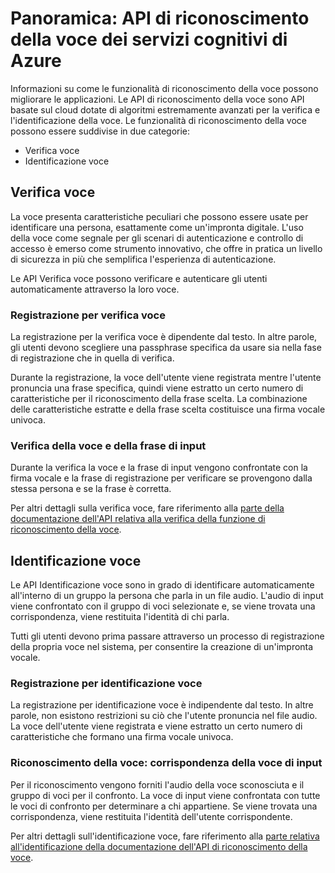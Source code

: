 <properties
   pageTitle="Panoramica: API di riconoscimento della voce dei servizi cognitivi | Microsoft Azure"
   description="Informazioni su come il riconoscimento della voce possa migliorare le applicazioni. Le API di riconoscimento della voce usano algoritmi avanzatiper la verifica e l'identificazione degli utenti."
   services="cognitive-services"
   documentationCenter="na"
   authors="cjgronlund"
   manager="paulettem"
   editor="cjgronlund"/>

<tags
   ms.service="cognitive-services"
   ms.devlang="na"
   ms.topic="article"
   ms.tgt_pltfrm="na"
   ms.workload="na"
   ms.date="05/02/2016"
   ms.author="cgronlun"/>

# Panoramica: API di riconoscimento della voce dei servizi cognitivi di Azure

Informazioni su come le funzionalità di riconoscimento della voce possono migliorare le applicazioni. Le API di riconoscimento della voce sono API basate sul cloud dotate di algoritmi estremamente avanzati per la verifica e l'identificazione della voce. Le funzionalità di riconoscimento della voce possono essere suddivise in due categorie:

  * Verifica voce
  * Identificazione voce

## Verifica voce

La voce presenta caratteristiche peculiari che possono essere usate per identificare una persona, esattamente come un'impronta digitale. L'uso della voce come segnale per gli scenari di autenticazione e controllo di accesso è emerso come strumento innovativo, che offre in pratica un livello di sicurezza in più che semplifica l'esperienza di autenticazione.

Le API Verifica voce possono verificare e autenticare gli utenti automaticamente attraverso la loro voce.

### Registrazione per verifica voce

La registrazione per la verifica voce è dipendente dal testo. In altre parole, gli utenti devono scegliere una passphrase specifica da usare sia nella fase di registrazione che in quella di verifica.

Durante la registrazione, la voce dell'utente viene registrata mentre l'utente pronuncia una frase specifica, quindi viene estratto un certo numero di caratteristiche per il riconoscimento della frase scelta. La combinazione delle caratteristiche estratte e della frase scelta costituisce una firma vocale univoca.

### Verifica della voce e della frase di input

Durante la verifica la voce e la frase di input vengono confrontate con la firma vocale e la frase di registrazione per verificare se provengono dalla stessa persona e se la frase è corretta.

Per altri dettagli sulla verifica voce, fare riferimento alla [parte della documentazione dell'API relativa alla verifica della funzione di riconoscimento della voce](https://dev.projectoxford.ai/docs/services/563309b6778daf02acc0a508/operations/563309b7778daf06340c9652).

## Identificazione voce

Le API Identificazione voce sono in grado di identificare automaticamente all'interno di un gruppo la persona che parla in un file audio. L'audio di input viene confrontato con il gruppo di voci selezionate e, se viene trovata una corrispondenza, viene restituita l'identità di chi parla.

Tutti gli utenti devono prima passare attraverso un processo di registrazione della propria voce nel sistema, per consentire la creazione di un'impronta vocale.

### Registrazione per identificazione voce

La registrazione per identificazione voce è indipendente dal testo. In altre parole, non esistono restrizioni su ciò che l'utente pronuncia nel file audio. La voce dell'utente viene registrata e viene estratto un certo numero di caratteristiche che formano una firma vocale univoca.

### Riconoscimento della voce: corrispondenza della voce di input

Per il riconoscimento vengono forniti l'audio della voce sconosciuta e il gruppo di voci per il confronto. La voce di input viene confrontata con tutte le voci di confronto per determinare a chi appartiene. Se viene trovata una corrispondenza, viene restituita l'identità dell'utente corrispondente.

Per altri dettagli sull'identificazione voce, fare riferimento alla [parte relativa all'identificazione della documentazione dell'API di riconoscimento della voce](https://dev.projectoxford.ai/docs/services/563309b6778daf02acc0a508/operations/5645c068e597ed22ec38f42e).

<!---HONumber=AcomDC_0504_2016-->